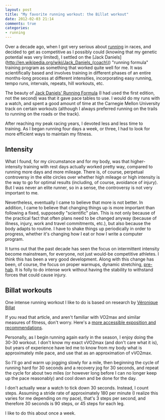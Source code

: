```yaml
---
layout: post
title: "My favorite running workout: the Billat workout"
date: 2012-02-03 21:14
comments: true
categories:
- running
---
```

Over a decade ago, when I got very serious about [running](http://franklinchen.com/blog/categories/running/) in races, and decided to get as competitive as I possibly could (knowing that my genetic potential was very limited), I settled on the [Jack Daniels](http://en.wikipedia.org/wiki/Jack_Daniels_(coach\)) "running formula" training program as something that worked quite well for me. It was scientifically based and involves training in different phases of an entire months-long process at different intensities, incorporating easy running, tempo runs, intervals, repeats, hill workouts, etc.

The beauty of [Jack Daniels' Running Formula](http://www.amazon.com/Daniels-Running-Formula-2nd-Jack/dp/0736054928) (I had used the first edition, not the second) was that it gave pace tables to use. I would do my runs with a watch, and spent a good amount of time at the Carnegie Mellon University track on certain workouts (although I always preferred running on the trails to running on the roads or the track).

After reaching my peak racing years, I devoted less and less time to training. As I began running four days a week, or three, I had to look for more efficient ways to maintain my fitness.

## Intensity

What I found, for my circumstance and for my body, was that higher-intensity training with rest days actually worked pretty way, compared to running more days and more mileage. There is, of course, perpetual controversy in the elite circles over whether high mileage or high intensity is the way to go for optimal results (including, of course, avoidance of injury). But I was never an elite runner, so in a sense, the controversy is not very important to me.

Nevertheless, eventually I came to believe that more is not better. In addition, I came to believe that changing things up is more important than following a fixed, supposedly "scientific" plan. This is not only because of the practical fact that often plans need to be changed anyway (because of illness, injury, work and travel commitments, etc.), but also because the body adapts to routine. I have to shake things up periodically in order to progress, whether it's changing how I eat or how I write a computer program.

It turns out that the past decade has seen the focus on intermittent intensity become mainstream, for everyone, not just would-be competitive athletes. I think this has been a very good development. Along with this change has been, of course, the focus on proper warmups, dynamic stretching, [pre-hab](http://www.coreperformance.com/prehab/). It is folly to do intense work without having the stability to withstand forces that could cause injury.

## Billat workouts

One intense running workout I like to do is based on research by [Véronique Billat](http://www.pponline.co.uk/encyc/veronique-billat-exercise-research-377)

If you read that article, and aren't familiar with VO2max and similar measures of fitness, don't worry. Here's a [more accessible exposition and recommendations](http://www.brianmac.co.uk/vvo2max.htm).

Personally, as I begin running again early in the season, I enjoy doing the 30-30 workout. I don't know my exact vVO2max (and don't care what it is), but years of experience have led me to know from my body what is approximately mile pace, and use that as an approximation of vVO2max.

So I'll go and warm up jogging slowly for a mile, then beginning the cycle of running hard for 30 seconds and a recovery jog for 30 seconds, and repeat the cycle for about two miles (or however long before I can no longer keep up the pace reasonably) and cool down and be done for the day.

I don't actually wear a watch to tick down 30 seconds. Instead, I count steps. Assuming a stride rate of approximately 180 per minute (I realize this varies for me depending on my pace), that's 3 steps per second, and therefore 30 seconds is 90 steps, or 45 steps for each leg.

I like to do this about once a week.
